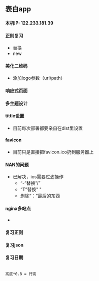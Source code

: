 ## 表白app

#### 本机IP: 122.233.181.39 

#### 正则复习

* 替换
* new

#### 美化二维码

* 添加logo参数（url/path）

#### 响应式页面

#### 多主题设计

#### tittle设置

* 目前每次部署都要亲自在dist里设置

#### favicon

* 目前只是直接把favicon.ico扔到服务器上

#### NAN的问题

* 已解决，ios需要过滤操作
  * “-”替换“/”
  * “T”替换" "
  * 删除“：”最后的东西

#### nginx多站点

* 

#### 复习正则

#### 复习json

#### 复习日期

~~~

高度*0.8 = 行高





~~~

